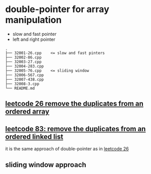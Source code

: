 # double-pointer for array manipulation

* slow and fast pointer
* left and right pointer

```
.
├── 32001-26.cpp    <= slow and fast pinters
├── 32002-86.cpp
├── 32003-27.cpp
├── 32004-283.cpp
├── 32005-76.cpp    <= sliding window
├── 32006-567.cpp   
├── 32007-438.cpp
├── 32008-3.cpp
└── README.md
```

## [leetcode 26 remove the duplicates from an ordered array](https://leetcode.com/problems/remove-duplicates-from-sorted-array/)

## [leetcode 83: remove the duplicates from an ordered linked list](https://leetcode.com/problems/remove-duplicates-from-sorted-list/)

it is the same approach of double-pointer as in [leetcode 26](https://leetcode.com/problems/remove-duplicates-from-sorted-array/)

## sliding window approach

